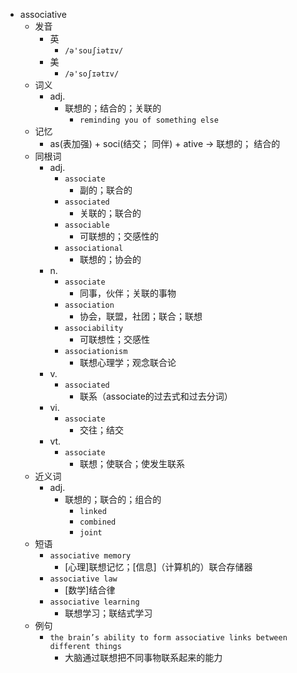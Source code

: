 - associative
  - 发音
    - 英
      - `/ə'souʃiətɪv/`
    - 美
      - `/ə'soʃɪətɪv/`
  - 词义
    - adj.
      - 联想的；结合的；关联的
        - `reminding you of something else`
  - 记忆
    - as(表加强) + soci(结交； 同伴) + ative → 联想的； 结合的
  - 同根词
    - adj.
      - `associate`
        - 副的；联合的
      - `associated`
        - 关联的；联合的
      - `associable`
        - 可联想的；交感性的
      - `associational`
        - 联想的；协会的
    - n.
      - `associate`
        - 同事，伙伴；关联的事物
      - `association`
        - 协会，联盟，社团；联合；联想
      - `associability`
        - 可联想性；交感性
      - `associationism`
        - 联想心理学；观念联合论
    - v.
      - `associated`
        - 联系（associate的过去式和过去分词）
    - vi.
      - `associate`
        - 交往；结交
    - vt.
      - `associate`
        - 联想；使联合；使发生联系
  - 近义词
    - adj.
      - 联想的；联合的；组合的
        - `linked`
        - `combined`
        - `joint`
  - 短语
    - `associative memory`
      - [心理]联想记忆；[信息]（计算机的）联合存储器 
    - `associative law`
      - [数学]结合律 
    - `associative learning`
      - 联想学习；联结式学习 
  - 例句
    - `the brain’s ability to form associative links between different things`
      - 大脑通过联想把不同事物联系起来的能力

